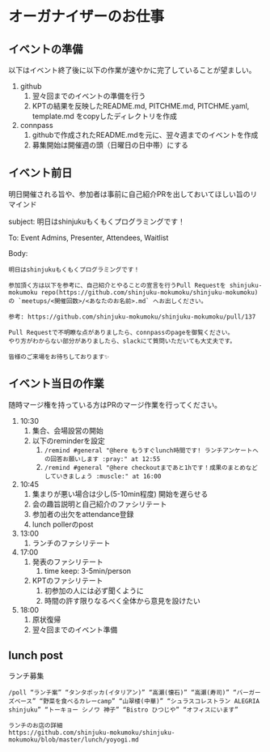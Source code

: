 # オーガナイザーのお仕事

## イベントの準備

以下はイベント終了後に以下の作業が速やかに完了していることが望ましい。

1. github
    1. 翌々回までのイベントの準備を行う
    1. KPTの結果を反映したREADME.md, PITCHME.md, PITCHME.yaml, template.md をcopyしたディレクトリを作成
1. connpass
    1. githubで作成されたREADME.mdを元に、翌々週までのイベントを作成
    1. 募集開始は開催週の頭（日曜日の日中帯）にする

## イベント前日

明日開催される旨や、参加者は事前に自己紹介PRを出しておいてほしい旨のリマインド

subject: 明日はshinjukuもくもくプログラミングです！

To: Event Admins, Presenter, Attendees, Waitlist

Body:

```
明日はshinjukuもくもくプログラミングです！

参加頂く方は以下を参考に、自己紹介とやることの宣言を行うPull Requestを shinjuku-mokumoku repo(https://github.com/shinjuku-mokumoku/shinjuku-mokumoku) の `meetups/<開催回数>/<あなたのお名前>.md` へお出しください。

参考: https://github.com/shinjuku-mokumoku/shinjuku-mokumoku/pull/137

Pull Requestで不明瞭な点がありましたら、connpassのpageを御覧ください。
やり方がわからない部分がありましたら、slackにて質問いただいても大丈夫です。

皆様のご来場をお待ちしております✨
```

## イベント当日の作業

随時マージ権を持っている方はPRのマージ作業を行ってください。

1. 10:30
    1. 集合、会場設営の開始
    1. 以下のreminderを設定
        1. `/remind #general "@here もうすぐlunch時間です! ランチアンケートへの回答お願いします :pray:" at 12:55`
        1. `/remind #general "@here checkoutまであと1hです！成果のまとめなどしていきましょう :muscle:" at 16:00`
1. 10:45
    1. 集まりが悪い場合は少し(5-10min程度) 開始を遅らせる
    1. 会の趣旨説明と自己紹介のファシリテート
    1. 参加者の出欠をattendance登録
    1. lunch pollerのpost
1. 13:00
    1. ランチのファシリテート
1. 17:00
    1. 発表のファシリテート
        1. time keep: 3-5min/person
    1. KPTのファシリテート
        1. 初参加の人には必ず聞くように
        1. 時間の許す限りなるべく全体から意見を設けたい
1. 18:00
    1. 原状復帰
    1. 翌々回までのイベント準備

## lunch post

ランチ募集

```
/poll “ランチ案” “タンタポッカ(イタリアン)” “高瀬(懐石)” “高瀬(寿司)” “バーガーズベース” “野菜を食べるカレーcamp” “山翠楼(中華)” “シュラスコレストラン ALEGRIA shinjuku” “トーキョー シノワ 神子” “Bistro ひつじや” “オフィスにいます”
```

```
ランチのお店の詳細
https://github.com/shinjuku-mokumoku/shinjuku-mokumoku/blob/master/lunch/yoyogi.md

```
